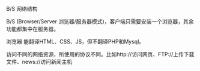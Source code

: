 B/S 网络结构

B/S (Browser/Server 浏览器/服务器模式)，客户端只需要安装一个浏览器，其余功能都集中在服务器。

浏览器 能翻译HTML、CSS、JS，但不翻译PHP和Mysql。

访问不同的网络资源，所使用的协议不同。比如http://访问网页、FTP://上传下载文件、news://访问新闻主机

